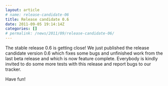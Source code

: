 ```yaml
---
layout: article
# name: release-candidate-06
title: Release candidate 0.6
date: 2011-09-05 19:14:14Z
categories: []
# permalink: /news/2011/09/release-candidate-06/
---
```

The stable release 0.6 is getting close! We just published the release candidate version 0.6 which fixes some bugs and unfinished work from the last beta release and which is now feature complete. Everybody is kindly invited to do some more tests with this release and report bugs to our tracker.

Have fun!

